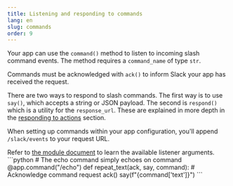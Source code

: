 ```yaml
---
title: Listening and responding to commands
lang: en
slug: commands
order: 9
---
```


<div class="section-content">

Your app can use the `command()` method to listen to incoming slash command events. The method requires a `command_name` of type `str`.

Commands must be acknowledged with `ack()` to inform Slack your app has received the request.

There are two ways to respond to slash commands. The first way is to use `say()`, which accepts a string or JSON payload. The second is `respond()` which is a utility for the `response_url`. These are explained in more depth in the [responding to actions](#action-respond) section.

When setting up commands within your app configuration, you'll append `/slack/events` to your request URL.

</div>

<div>
<span class="annotation">Refer to <a href="https://slack.dev/bolt-python/api-docs/slack_bolt/kwargs_injection/args.html" target="_blank">the module document</a> to learn the available listener arguments.</span>
```python
# The echo command simply echoes on command
@app.command("/echo")
def repeat_text(ack, say, command):
    # Acknowledge command request
    ack()
    say(f"{command['text']}")
```
</div>